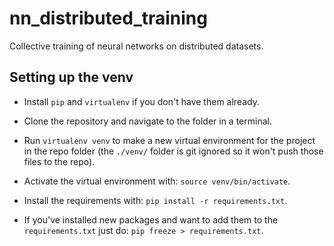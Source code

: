# nn_distributed_training
Collective training of neural networks on distributed datasets.

## Setting up the venv

- Install ``pip`` and ``virtualenv`` if you don't have them already.

- Clone the repository and navigate to the folder in a terminal.

- Run ``virtualenv venv`` to make a new virtual environment for the project in the repo folder (the ``./venv/`` folder is git ignored so it won't push those files to the repo).

- Activate the virtual environment with: ``source venv/bin/activate``.

- Install the requirements with: ``pip install -r requirements.txt``.

- If you've installed new packages and want to add them to the ``requirements.txt`` just do: ``pip freeze > requirements.txt``.
